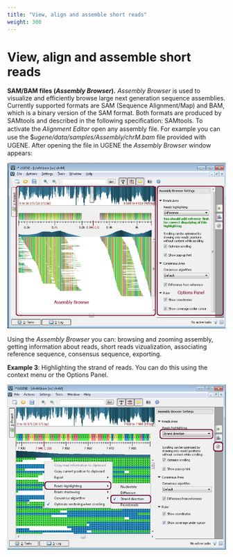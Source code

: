 ```yaml
---
title: "View, align and assemble short reads"
weight: 300
---
```



# View, align and assemble short reads

**SAM/BAM files (_Assembly Browser_).**  _Assembly Browser_ is used to visualize and efficiently browse large next generation sequence assemblies. Currently supported formats are SAM (Sequence Alignment/Map) and BAM, which is a binary version of the SAM format. Both formats are produced by SAMtools and described in the following speciﬁcation: SAMtools. To activate the _Alignment_ _Editor_ open any assembly ﬁle. For example you can use the $_ugene/data/samples/Assembly/chrM.bam_ ﬁle provided with UGENE. After opening the ﬁle in UGENE the _Assembly Browser_ window appears:


![](/images/2883702/3080204.gif)

Using the _Assembly Browser_ you can: browsing and zooming assembly, getting information about reads, short reads vizualization, associating reference sequence, consensus sequence, exporting.

**Example 3**: Highlighting the strand of reads. You can do this using the context menu or the Options Panel.


![](/images/2883702/3080205.gif)
